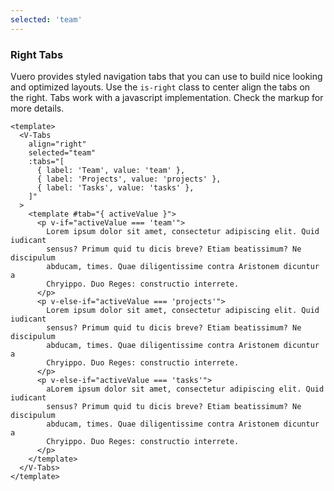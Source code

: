 ```yaml
---
selected: 'team'
---
```


### Right Tabs

Vuero provides styled navigation tabs that you can use to build nice
looking and optimized layouts. Use the `is-right` class to center align
the tabs on the right. Tabs work with a javascript implementation.
Check the markup for more details.

<!--code-->

```vue
<template>
  <V-Tabs
    align="right"
    selected="team"
    :tabs="[
      { label: 'Team', value: 'team' },
      { label: 'Projects', value: 'projects' },
      { label: 'Tasks', value: 'tasks' },
    ]"
  >
    <template #tab="{ activeValue }">
      <p v-if="activeValue === 'team'">
        Lorem ipsum dolor sit amet, consectetur adipiscing elit. Quid iudicant
        sensus? Primum quid tu dicis breve? Etiam beatissimum? Ne discipulum
        abducam, times. Quae diligentissime contra Aristonem dicuntur a
        Chryippo. Duo Reges: constructio interrete.
      </p>
      <p v-else-if="activeValue === 'projects'">
        Lorem ipsum dolor sit amet, consectetur adipiscing elit. Quid iudicant
        sensus? Primum quid tu dicis breve? Etiam beatissimum? Ne discipulum
        abducam, times. Quae diligentissime contra Aristonem dicuntur a
        Chryippo. Duo Reges: constructio interrete.
      </p>
      <p v-else-if="activeValue === 'tasks'">
        aLorem ipsum dolor sit amet, consectetur adipiscing elit. Quid iudicant
        sensus? Primum quid tu dicis breve? Etiam beatissimum? Ne discipulum
        abducam, times. Quae diligentissime contra Aristonem dicuntur a
        Chryippo. Duo Reges: constructio interrete.
      </p>
    </template>
  </V-Tabs>
</template>
```

<!--/code-->

<!--example-->

<V-Tabs align="right" selected="team" :tabs="[{ label: 'Team', value: 'team' },{ label: 'Projects', value: 'projects' },{ label: 'Tasks', value: 'tasks' }]">
  <template #tab="{ activeValue }">
    <p v-if="activeValue === 'team'">
      Lorem ipsum dolor sit amet, consectetur adipiscing elit.
      Quid iudicant sensus? Primum quid tu dicis breve? Etiam
      beatissimum? Ne discipulum abducam, times. Quae
      diligentissime contra Aristonem dicuntur a Chryippo. Duo
      Reges: constructio interrete.
    </p>
    <p v-else-if="activeValue === 'projects'">
      Lorem ipsum dolor sit amet, consectetur adipiscing elit.
      Quid iudicant sensus? Primum quid tu dicis breve? Etiam
      beatissimum? Ne discipulum abducam, times. Quae
      diligentissime contra Aristonem dicuntur a Chryippo. Duo
      Reges: constructio interrete.
    </p>
    <p v-else-if="activeValue === 'tasks'">
      aLorem ipsum dolor sit amet, consectetur adipiscing elit.
      Quid iudicant sensus? Primum quid tu dicis breve? Etiam
      beatissimum? Ne discipulum abducam, times. Quae
      diligentissime contra Aristonem dicuntur a Chryippo. Duo
      Reges: constructio interrete.
    </p>
  </template>
</V-Tabs>

<!--/example-->
